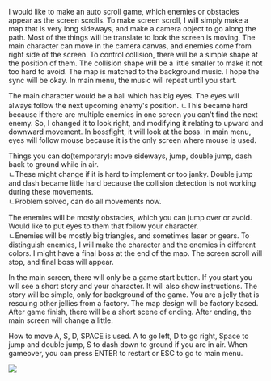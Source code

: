 I would like to make an auto scroll game, which enemies or obstacles appear as the screen scrolls. 
To make screen scroll, I will simply make a map that is very long sideways, and make a camera object to go along the path. Most of the things will be translate to look the screen is moving.
The main character can move in the camera canvas, and enemies come from right side of the screen. To control collision, there will be a simple shape at the position of them. The collision shape will be a little smaller to make it not too hard to avoid.
The map is matched to the background music. I hope the sync will be okay.
In main menu, the music will repeat until you start.
 
The main character would be a ball which has big eyes. The eyes will always follow the next upcoming enemy's position. 
ㄴThis became hard because if there are multiple enemies in one screen you can’t find the next enemy. So, I changed it to look right, and modifying it relating to upward and downward movement.
In bossfight, it will look at the boss.
In main menu, eyes will follow mouse because it is the only screen where mouse is used.
 
Things you can do(temporary): move sideways, jump, double jump, dash back to ground while in air.   
 ㄴThese might change if it is hard to implement or too janky. Double jump and dash became little hard because the collision detection is not working during these movements.   
 ㄴProblem solved, can do all movements now.
  
The enemies will be mostly obstacles, which you can jump over or avoid. Would like to put eyes to them that follow your character.   
  ㄴEnemies will be mostly big triangles, and sometimes laser or gears. To distinguish enemies, I will make the character and the enemies in different colors. I might have a final boss at the end of the map. The screen scroll will stop, and final boss will appear.

In the main screen, there will only be a game start button. If you start you will see a short story and your character. It will also show instructions.
The story will be simple, only for background of the game. You are a jelly that is rescuing other jellies from a factory. The map design will be factory based.
After game finish, there will be a short scene of ending.
After ending, the main screen will change a little.

How to move
A, S, D, SPACE is used.
A to go left, D to go right, Space to jump and double jump, S to dash down to ground if you are in air.
When gameover, you can press ENTER to restart or ESC to go to main menu.

<img src="https://user-images.githubusercontent.com/65142471/86928911-2cc7a200-c170-11ea-90e9-f9ffc5ccd886.jpg">
